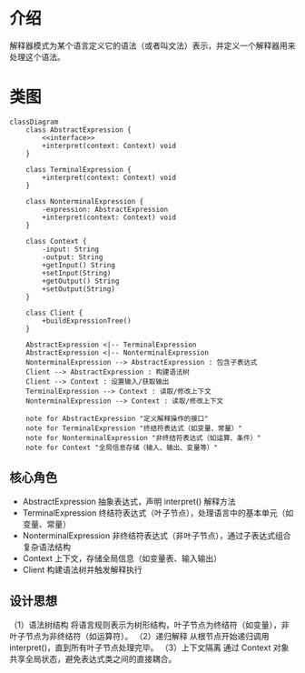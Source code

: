 # 介绍
解释器模式为某个语言定义它的语法（或者叫文法）表示，并定义一个解释器用来处理这个语法。
# 类图
```mermaid
classDiagram
    class AbstractExpression {
        <<interface>>
        +interpret(context: Context) void
    }

    class TerminalExpression {
        +interpret(context: Context) void
    }

    class NonterminalExpression {
        -expression: AbstractExpression
        +interpret(context: Context) void
    }

    class Context {
        -input: String
        -output: String
        +getInput() String
        +setInput(String)
        +getOutput() String
        +setOutput(String)
    }

    class Client {
        +buildExpressionTree()
    }

    AbstractExpression <|-- TerminalExpression
    AbstractExpression <|-- NonterminalExpression
    NonterminalExpression --> AbstractExpression : 包含子表达式
    Client --> AbstractExpression : 构建语法树
    Client --> Context : 设置输入/获取输出
    TerminalExpression --> Context : 读取/修改上下文
    NonterminalExpression --> Context : 读取/修改上下文

    note for AbstractExpression "定义解释操作的接口"
    note for TerminalExpression "终结符表达式（如变量、常量）"
    note for NonterminalExpression "非终结符表达式（如运算、条件）"
    note for Context "全局信息存储（输入、输出、变量等）"
```

## 核心角色
+ AbstractExpression	抽象表达式，声明 interpret() 解释方法
+ TerminalExpression	终结符表达式（叶子节点），处理语言中的基本单元（如变量、常量）
+ NonterminalExpression	非终结符表达式（非叶子节点），通过子表达式组合复杂语法结构
+ Context	上下文，存储全局信息（如变量表、输入输出）
+ Client	构建语法树并触发解释执行

## 设计思想
（1）语法树结构
将语言规则表示为树形结构，叶子节点为终结符（如变量），非叶子节点为非终结符（如运算符）。
（2）递归解释
从根节点开始递归调用 interpret()，直到所有叶子节点处理完毕。
（3）上下文隔离
通过 Context 对象共享全局状态，避免表达式类之间的直接耦合。
